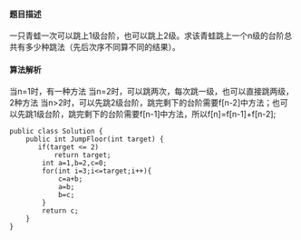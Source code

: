 #### 题目描述
一只青蛙一次可以跳上1级台阶，也可以跳上2级。求该青蛙跳上一个n级的台阶总共有多少种跳法（先后次序不同算不同的结果）。
#### 算法解析
当n=1时，有一种方法
当n=2时，可以跳两次，每次跳一级，也可以直接跳两级，2种方法
当n>2时，可以先跳2级台阶，跳完剩下的台阶需要f[n-2]中方法；也可以先跳1级台阶，跳完剩下的台阶需要f[n-1]中方法，所以f[n]=f[n-1]+f[n-2];
```
public class Solution {
    public int JumpFloor(int target) {
       if(target <= 2)
           return target;
        int a=1,b=2,c=0;
        for(int i=3;i<=target;i++){
            c=a+b;
            a=b;
            b=c;
        }
        return c;
    }
}
```
